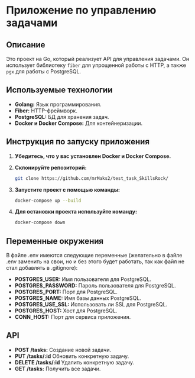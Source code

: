 # Приложение по управлению задачами

## Описание

Это проект на Go, который реализует API для управления задачами. Он использует библиотеку `fiber` для упрощенной работы с HTTP, а также `pgx` для работы с PostgreSQL.


## Используемые технологии

*   **Golang:** Язык программирования.
*   **Fiber:** HTTP-фреймворк.
*   **PostgreSQL:** БД для хранения задач.
*   **Docker и Docker Compose:** Для контейнеризации.

## Инструкция по запуску приложения

1.  **Убедитесь, что у вас установлен Docker и Docker Compose.**

2.  **Склонируйте репозиторий:**

    ```bash
    git clone https://github.com/mrMaks2/test_task_SkillsRock/
    ```

3.  **Запустите проект с помощью команды:**

    ```bash
    docker-compose up --build
    ```

4.  **Для остановки проекта используйте команду:**

    ```bash
    docker-compose down
    ```


## Переменные окружения

В файле .env имеются следующие переменные (желательно в файле .env заменить на свои, но и без этого будет работать, так как файл не стал добавлять в .gitignore):

*   **POSTGRES_USER:**  Имя пользователя для PostgreSQL.
*   **POSTGRES_PASSWORD:** Пароль пользователя для PostgreSQL.
*   **POSTGRES_PORT:** Порт для PostgreSQL.
*   **POSTGRES_NAME:** Имя базы данных PostgreSQL.
*   **POSTGRES_USE_SSL:** Использовать ли SSL для PostgreSQL.
*   **POSTGRES_HOST:** Хост для PostgreSQL.
*   **CONN_HOST:** Порт для сервиса приложения.

## API

*   **POST /tasks:** Создание новой задачи.
*   **PUT /tasks/:id** Обновить конкретную задачу.
*   **DELETE /tasks/:id** Удалить конкретную задачу.
*   **GET /tasks:** Получить все задачи.
